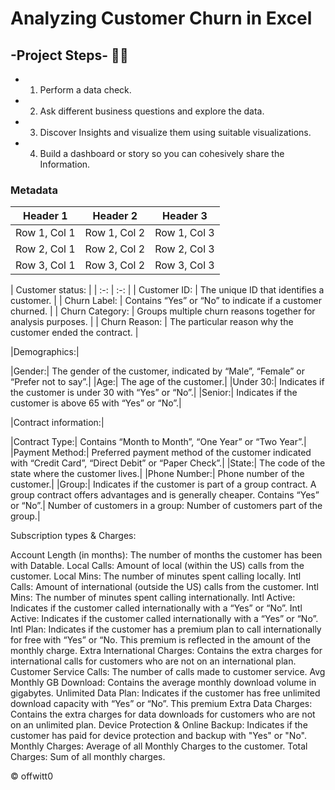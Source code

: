 # Analyzing Customer Churn in Excel

## -Project Steps- 🧑‍💻

* 1.	Perform a data check.
* 2.	Ask different business questions and explore the data.
* 3.	Discover Insights and visualize them using suitable visualizations.
* 4.	Build a dashboard or story so you can cohesively share the Information.
   
### Metadata


| Header 1 | Header 2 | Header 3 |
|----------|----------|----------|
| Row 1, Col 1 | Row 1, Col 2 | Row 1, Col 3 |
| Row 2, Col 1 | Row 2, Col 2 | Row 2, Col 3 |
| Row 3, Col 1 | Row 3, Col 2 | Row 3, Col 3 |









| Customer status: |
| :-: | :-: |
| Customer ID: | The unique ID that identifies a customer. |
| Churn Label: | Contains “Yes” or “No” to indicate if a customer churned. |
| Churn Category: | Groups multiple churn reasons together for analysis purposes. |
| Churn Reason: | The particular reason why the customer ended the contract. |

|Demographics:|

|Gender:| The gender of the customer, indicated by “Male”, “Female” or “Prefer not to say”.|
|Age:| The age of the customer.|
|Under 30:| Indicates if the customer is under 30 with “Yes” or “No”.|
|Senior:| Indicates if the customer is above 65 with “Yes” or “No”.|

|Contract information:|

|Contract Type:| Contains “Month to Month”, “One Year” or “Two Year”.|
|Payment Method:| Preferred payment method of the customer indicated with “Credit Card”, “Direct Debit” or “Paper Check”.|
|State:| The code of the state where the customer lives.|
|Phone Number:| Phone number of the customer.|
|Group:| Indicates if the customer is part of a group contract. A group contract offers advantages and is generally cheaper. Contains “Yes” or “No”.|
Number of customers in a group: Number of customers part of the group.|

Subscription types & Charges:

Account Length (in months): The number of months the customer has been with Datable.
Local Calls: Amount of local (within the US) calls from the customer.
Local Mins: The number of minutes spent calling locally.
Intl Calls: Amount of international (outside the US) calls from the customer.
Intl Mins: The number of minutes spent calling internationally.
Intl Active: Indicates if the customer called internationally with a “Yes” or “No”.
Intl Active: Indicates if the customer called internationally with a “Yes” or “No”.
Intl Plan: Indicates if the customer has a premium plan to call internationally for free with “Yes” or “No. This premium is reflected in the amount of the monthly charge.
Extra International Charges: Contains the extra charges for international calls for customers who are not on an international plan.
Customer Service Calls: The number of calls made to customer service.
Avg Monthly GB Download: Contains the average monthly download volume in gigabytes.
Unlimited Data Plan: Indicates if the customer has free unlimited download capacity with “Yes” or “No”. This premium
Extra Data Charges: Contains the extra charges for data downloads for customers who are not on an unlimited plan.
Device Protection & Online Backup: Indicates if the customer has paid for device protection and backup with "Yes" or "No".
Monthly Charges: Average of all Monthly Charges to the customer.
Total Charges: Sum of all monthly charges.






© offwitt0

